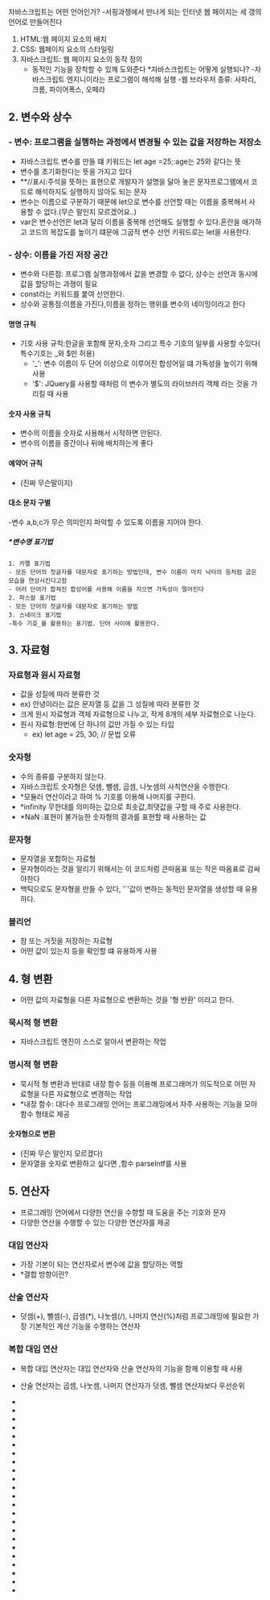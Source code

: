 자바스크립트는 어떤 언어인가?
-서핑과젱에서 만나게 되는 인터넷 웹 페이지는 세 갱의 언어로 만들어진다
1. HTML:웹 페이지 요소의 배치
2. CSS: 웹페이지 요소의 스타일링
3. 자바스크립트: 웹 페이지 요소의 동작 정의
   - 동적인 기능을 장착할 수 있께 도와준다
*자바스크립트는 어떻게 실행되나?
  -자바스크립트 엔지니이라는 프로그램이 해석해 실행
  -웹 브라우저 종류: 사파리, 크롬, 파이어폭스, 오페라

## 2. 변수와 상수
 ### - 변수: 프로그램을 실행하는 과정에서 변경될 수 있는 값을 저장하는 저장소
- 자바스크립트 변수를 만들 떄 키워드는 let age =25;:age는 25와 같다는 뜻
- 변수를 초기화한다는 뜻을 가지고 있다
- **//표시:주석을 뜻하는 표현으로 개발자가 설명을 달아 놓은 문자프로그램에서 코드로 해석하지도 실행하지 않아도 되는 문자
- 변수는 이름으로 구분하기 때문에 let으로 변수를 선언할 때는 이름을 중복해서 사용할 수 없다.(무슨 말인지 모르겠어요..)
- var은 변수선언은 let과 달리 이름을 중복해 선언해도 실행할 수 있다.혼란을 애가하고 코드의 복잡도를 높이기 떄문에 그굽적 변수 선언 키워드로는 let을 사용한다.
 ### - 상수: 이름을 가진 저장 공간 
  - 변수와 다른점: 프로그램 실행과정에서 값을 변경할 수 없다, 상수는 선언과 동시에 값을 할당하는 과졍이 필요
  - const라는 키워드를 붙여 선언한다.
  - 상수와 공통점:이름을 가진다,이름을 정하는 행위를 변수의 네이밍이라고 한다
  #### 명명 규칙
  - 기호 사용 규칙:한글을 포함해 문자,숫자 그리고 특수 기호의 일부를 사용할 수있다( 특수기호는 _와 $만 허용)
     - '_': 변수 이름이 두 단어 이상으로 이루어진 합성어일 떄 가독성을 높이기 위해 사용
     - '$': JQuery를 사용할 때처럼 이 변수가 별도의 라이브러리 객체 라는 것을 가리킬 때 사용
  #### 숫자 사용 규칙
   - 변수의 이름을 숫자로 사용해서 시작하면 안된다.
   - 변수의 이름을 중간이나 뒤에 배치하는게 좋다
  #### 예약어 규칙
   - (진짜 무슨말이지)
  #### 대소 문자 구별
   -변수 a,b,c가 무슨 의미인지 파악할 수 있도록 이름을 지어야 한다.
  ##### *변수명 표기법
    1. 카멜 표기법
    - 모든 단어의 첫글자를 대문자로 표기하는 방법인데, 변수 이름이 마치 낙타의 등처럼 굽은 모습을 연상시킨다고함
    - 어러 단어가 합쳐진 합성어를 사용해 이름을 지으면 가독성이 떨어진다
    2. 파스칼 표기법
    - 모든 단어의 첫글자를 대문자로 표기하는 방법
    3. 스네이크 표기법
    -특수 기호_를 활용하는 표기법. 단어 사이에 활용한다.
## 3. 자료형
 ### 자료형과 원시 자료형
  - 값을 성질에 따라 분류한 것
  - ex) 안녕이라는 값은 문자열 등 값을 그 성질에 따라 분류한 것
  - 크게 원시 자료형과 객체 자료형으로 나누고, 작게 8개의 세부 자료형으로 나눈다.
  - 원시 자료형:한번에 단 하나의 값만 가질 수 있는 타입
     - ex)  let age = 25, 30; // 문법 오류
 ### 숫자형
  - 수의 종류를 구분하지 않는다.
  - 자바스크립트 숫자형은 덧셈, 뺄셈, 곱셈, 나눗셈의 사칙연산을 수행한다.
  - *모듈러 연산이라고 하여 % 기호를 이용해 나머지를 구한다.
  - *infinity 무한대를 의미하는 값으로 최솟값,최댓값을 구할 때 주로 사용한다.
  - *NaN :표현이 불가능한 숫자형의 결과를 표현할 때 사용하는 값
 ### 문자형
  - 문자열을 포함하는 자료형
  - 문자형이라는 것을 알리기 위해서는 이 코드처럼 큰따옴표 또는 작은 따옴표로 감싸야한다
  - 백틱으로도 문자형을 만들 수 있다, '`'값이 변하는 동적인 문자열을 생성할 때 유용하다.
 ### 볼리언
  - 참 또는 거짓을 저장하는 자료형
  - 어떤 값이 있는지 등을 확인할 떄 유용하게 사용
## 4. 형 변환
  - 어떤 값의 자료형을 다른 자료형으로 변환하는 것을 '형 뱐환' 이라고 한다.
 ### 묵시적 형 변환
  - 자바스크립트 엔진이 스스로 알아서 변환하는 작업
 ### 명시적 형 변환
  - 묵시적 형 변환과 반대로 내장 함수 등을 이용해 프로그래머가 의도적으로 어떤 자료형을 다른 자료형으로 변경하는 작업
  - *내장 함수: 대다수 프로그래밍 언어는 프로그래밍에서 자주 사용하는 기능을 모아 함수 형태로 제공
  #### 숫자형으로 변환
   - (진짜 무슨 말인지 모르겠다)
   - 문자열을 숫자로 변환하고 싶다면 ,함수 parseIntf를 사용
 ## 5. 연산자
  - 프로그래밍 언어에서 다양한 연산을 수향할 때 도움을 주는 기호와 문자
  - 다양한 연산을 수행할 수 있는 다양한 연산자를 제공
  ### 대입 연산자
   - 가장 기본이 되는 연산자로서 변수에 값을 할당하는 역할
   - *결합 방향이란?
  ### 산술 연산자
   - 덧셈(+), 뺄셈(-), 곱셈(*), 나눗셈(/), 나머지 연산(%)처럼 프로그래밍에 필요한 가장 기본적인 계산 기능을 수행하는 연산자
  ### 복합 대입 연산
   - 복합 대입 연산자는 대입 연산자와 산술 연산자의 기능을 함께 이용할 때 사용
   - 산술 연산자는 곱셈, 나눗셈, 나머지 연산자가 덧셈, 뺄셈 연산자보다 우선순위
     
   - 
   - 
   -
   
   - 
  - 
    
  - 
  - 
  - 
 
  -
   - 
   - 
   -
  - 
  - 
  - 
  - 
  - 
  - 
    
   
  -
   
  - 
   - 
- 
-  
 


 
